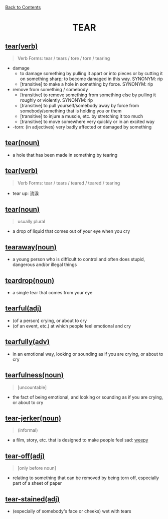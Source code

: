 ﻿[Back to Contents](../../../README.md)

<h1 style="text-align: center;">TEAR</h1>

## [tear(verb)](https://www.oxfordlearnersdictionaries.com/definition/english/tear1_1)
> Verb Forms: tear / tears / tore / torn / tearing
* damage
  * to damage something by pulling it apart or into pieces or by cutting it on something sharp; to become damaged in this way. SYNONYM: rip
  * [transitive] to make a hole in something by force. SYNONYM: rip
* remove from something / somebody
  * [transitive] to remove something from something else by pulling it roughly or violently. SYNONYM: rip
  * [transitive] to pull yourself/somebody away by force from somebody/something that is holding you or them
  * [transitive] to injure a muscle, etc. by stretching it too much
  * [transitive] to move somewhere very quickly or in an excited way
* -torn: (in adjectives) very badly affected or damaged by something

## [tear(noun)](https://www.oxfordlearnersdictionaries.com/definition/english/tear1_2)
* a hole that has been made in something by tearing

## [tear(verb)](https://www.oxfordlearnersdictionaries.com/definition/english/tear2_1)
> Verb Forms: tear / tears / teared / teared / tearing
* tear up: 流淚

## [tear(noun)](https://www.oxfordlearnersdictionaries.com/definition/english/tear2_2)
> usually plural
* a drop of liquid that comes out of your eye when you cry

## [tearaway(noun)](https://www.oxfordlearnersdictionaries.com/definition/english/tearaway)
*  a young person who is difficult to control and often does stupid, dangerous and/or illegal things

## [teardrop(noun)](https://www.oxfordlearnersdictionaries.com/definition/english/teardrop)
*  a single tear that comes from your eye

## [tearful(adj)](https://www.oxfordlearnersdictionaries.com/definition/english/tearful)
* (of a person) crying, or about to cry
* (of an event, etc.) at which people feel emotional and cry

## [tearfully(adv)](https://www.oxfordlearnersdictionaries.com/definition/english/tearfully)
* in an emotional way, looking or sounding as if you are crying, or about to cry

## [tearfulness(noun)](https://www.oxfordlearnersdictionaries.com/definition/english/tearfulness)
> [uncountable]
* the fact of being emotional, and looking or sounding as if you are crying, or about to cry

## [tear-jerker(noun)](https://www.oxfordlearnersdictionaries.com/definition/english/tear-jerker)
> (informal)
* a film, story, etc. that is designed to make people feel sad: [weepy]

## [tear-off(adj)](https://www.oxfordlearnersdictionaries.com/definition/english/tear-off)
> [only before noun]
* relating to something that can be removed by being torn off, especially part of a sheet of paper

## [tear-stained(adj)](https://www.oxfordlearnersdictionaries.com/definition/english/tear-stained)
* (especially of somebody's face or cheeks) wet with tears


[rip]: https://www.oxfordlearnersdictionaries.com/definition/english/rip_1
[weepy]: https://www.oxfordlearnersdictionaries.com/definition/english/weepy_2
